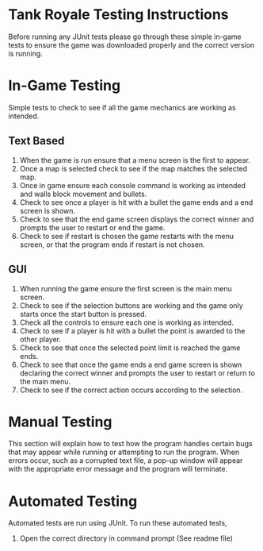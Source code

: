 # Tank Royale Testing Instructions
Before running any JUnit tests please go through these simple in-game tests to ensure the game was downloaded properly and the correct version is running. 

# In-Game Testing
Simple tests to check to see if all the game mechanics are working as intended.

  ## Text Based
  1. When the game is run ensure that a menu screen is the first to appear.
  2. Once a map is selected check to see if the map matches the selected map.
  3. Once in game ensure each console command is working as intended and walls block movement and bullets.
  4. Check to see once a player is hit with a bullet the game ends and a end screen is shown.
  5. Check to see that the end game screen displays the correct winner and prompts the user to restart or end the game.
  6. Check to see if restart is chosen the game restarts with the menu screen, or that the program ends if restart is not chosen.
  
  ## GUI
  1. When running the game ensure the first screen is the main menu screen.
  2. Check to see if the selection buttons are working and the game only starts once the start button is pressed.
  3. Check all the controls to ensure each one is working as intended.
  4. Check to see if a player is hit with a bullet the point is awarded to the other player.
  5. Check to see that once the selected point limit is reached the game ends.
  6. Check to see that once the game ends a end game screen is shown declaring the correct winner and prompts the user to restart or return      to the main menu.
  7. Check to see if the correct action occurs according to the selection.
  
# Manual Testing
This section will explain how to test how the program handles certain bugs that may appear while running or attempting to run the program.
When errors occur, such as a corrupted text file, a pop-up window will appear with the appropriate error message and the program will terminate. 

# Automated Testing
Automated tests are run using JUnit. To run these automated tests,
  1. Open the correct directory in command prompt (See readme file)

